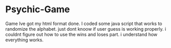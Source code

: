 # Psychic-Game
Game
Ive got my html format done. I coded some java script that works to randomize the alphabet. just dont knoow if user guess is working properly. i couldnt figure out how to use the wins and loses part. i understand how everything works.  